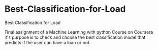 # Best-Classification-for-Load
Best Classification for Load


Final assignment of a Machine Learning with python Course on Coursera it's purpose is to check and choose the best classification model that predicts if the user can have a loan or not. 
